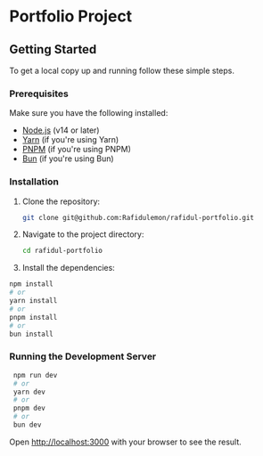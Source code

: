 # Portfolio Project

## Getting Started

To get a local copy up and running follow these simple steps.

### Prerequisites

Make sure you have the following installed:

- [Node.js](https://nodejs.org/) (v14 or later)
- [Yarn](https://yarnpkg.com/) (if you're using Yarn)
- [PNPM](https://pnpm.js.org/) (if you're using PNPM)
- [Bun](https://bun.sh/) (if you're using Bun)

### Installation

1. Clone the repository:

   ```bash
   git clone git@github.com:Rafidulemon/rafidul-portfolio.git

2. Navigate to the project directory:

   ```bash
   cd rafidul-portfolio

3.  Install the dependencies:

   ```bash
   npm install
   # or
   yarn install
   # or
   pnpm install
   # or
   bun install
   ```
### Running the Development Server

  ```bash
   npm run dev
   # or
   yarn dev
   # or
   pnpm dev
   # or
   bun dev
  ```

Open [http://localhost:3000](http://localhost:3000) with your browser to see the result.
